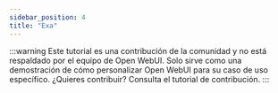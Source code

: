 ```yaml
---
sidebar_position: 4
title: "Exa"
---
```


:::warning
Este tutorial es una contribución de la comunidad y no está respaldado por el equipo de Open WebUI. Solo sirve como una demostración de cómo personalizar Open WebUI para su caso de uso específico. ¿Quieres contribuir? Consulta el tutorial de contribución.
:::
